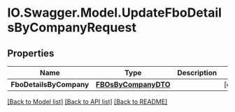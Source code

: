 # IO.Swagger.Model.UpdateFboDetailsByCompanyRequest
## Properties

Name | Type | Description | Notes
------------ | ------------- | ------------- | -------------
**FboDetailsByCompany** | [**FBOsByCompanyDTO**](FBOsByCompanyDTO.md) |  | [optional] 

[[Back to Model list]](../README.md#documentation-for-models) [[Back to API list]](../README.md#documentation-for-api-endpoints) [[Back to README]](../README.md)

